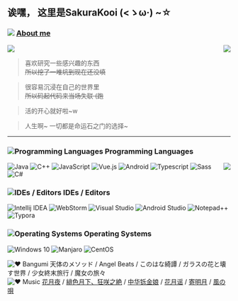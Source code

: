 ## 诶嘿， 这里是SakuraKooi (<ゝω·) ~☆

<!--img align="right" src="https://cdn.jsdelivr.net/gh/SakuraKoi/SakuraKoi/illust_87341761_20210317_181450.png" width='300px'-->

### ![](https://cdn.jsdelivr.net/gh/primer/octicons/icons/comment-24.svg) [About me](http://music.163.com/song?id=1494001389)
<img align="right" src="https://github-readme-stats.vercel.app/api?username=sakurakoi&count_private=true&show_icons=true">

![](https://s2.loli.net/2022/06/03/oAc3dFmQUBpM4bJ.png)

> 喜欢研究一些感兴趣的东西\
> <s>所以挖了一堆坑到现在还没填</s>

> 很容易沉浸在自己的世界里\
> <s>所以码起代码来当场失联 (跑</s>

> 活的开心就好啦~w

> 人生啊~ 一切都是命运石之门的选择~
---
### ![](https://cdn.jsdelivr.net/gh/primer/octicons/icons/code-24.svg "Programming Languages") Programming Languages
<img align="right" src="https://github-readme-stats.vercel.app/api/top-langs/?username=sakurakoi&layout=compact">

![](https://img.shields.io/static/v1?style=for-the-badge&message=Java&color=eeeeee&logo=Java&logoColor=ED8B00&label= "Java")
![](https://img.shields.io/static/v1?style=for-the-badge&message=C%2B%2B&color=eeeeee&logo=C%2B%2B&logoColor=00599C&label= "C++")
![](https://img.shields.io/static/v1?style=for-the-badge&message=JavaScript&color=eeeeee&logo=JavaScript&logoColor=f7d138&label= "JavaScript")
![](https://img.shields.io/static/v1?style=for-the-badge&message=Vue.js&color=eeeeee&logo=Vue.js&logoColor=4FC08D&label= "Vue.js")
![](https://img.shields.io/static/v1?style=for-the-badge&message=Android&color=eeeeee&logo=Android&logoColor=3ddb85&label= "Android")
![](https://img.shields.io/static/v1?style=for-the-badge&message=Typescript&color=eeeeee&logo=Typescript&logoColor=3178C6&label= "Typescript")
![](https://img.shields.io/static/v1?style=for-the-badge&message=Sass&color=eeeeee&logo=Sass&logoColor=CC6699&label= "Sass")
![](https://img.shields.io/static/v1?style=for-the-badge&message=C%23&color=eeeeee&logo=CSharp&logoColor=239120&label= "C#")

### ![](https://cdn.jsdelivr.net/gh/primer/octicons/icons/rocket-24.svg "IDEs / Editors") IDEs / Editors

![](https://img.shields.io/static/v1?style=for-the-badge&message=Intellij%20IDEA&color=eeeeee&logo=IntellijIDEA&logoColor=000000&label= "Intellij IDEA")
![](https://img.shields.io/static/v1?style=for-the-badge&message=WebStorm&color=eeeeee&logo=Webstorm&logoColor=000000&label= "WebStorm")
![](https://img.shields.io/static/v1?style=for-the-badge&message=Visual%20Studio&color=eeeeee&logo=VisualStudio&logoColor=5C2D91&label= "Visual Studio")
![](https://img.shields.io/static/v1?style=for-the-badge&message=Android%20Studio&color=eeeeee&logo=AndroidStudio&logoColor=3DDC84&label= "Android Studio")
![](https://img.shields.io/static/v1?style=for-the-badge&message=Notepad%2B%2B&color=eeeeee&logo=Notepad%2B%2B&logoColor=90E59A&label= "Notepad++")
![](https://img.shields.io/static/v1?style=for-the-badge&message=Typora&color=eeeeee&logo=Markdown&logoColor=000000&label= "Typora")

### ![](https://cdn.jsdelivr.net/gh/primer/octicons/icons/device-desktop-24.svg "Operating Systems") Operating Systems

![](https://img.shields.io/static/v1?style=for-the-badge&message=Windows%2010&color=eeeeee&logo=Windows&logoColor=0078D6&label= "Windows 10")
![](https://img.shields.io/static/v1?style=for-the-badge&message=Manjaro&color=eeeeee&logo=Manjaro&logoColor=35BF5C&label= "Manjaro")
![](https://img.shields.io/static/v1?style=for-the-badge&message=CentOS&color=eeeeee&logo=CentOS&logoColor=262577&label= "CentOS")



![](https://cdn.jsdelivr.net/gh/primer/octicons/icons/heart-16.svg "❤ Bangumi") 天体のメソッド / Angel Beats / このはな綺譚 / ガラスの花と壊す世界 / 少女終末旅行 / 魔女の旅々\
![](https://cdn.jsdelivr.net/gh/primer/octicons/icons/star-16.svg "❤ Music") [花月夜](http://music.163.com/song?id=28928723) / [緋色月下、狂咲之絶](http://music.163.com/song?id=437250672) / [中华铄金娘](http://music.163.com/song?id=420401134) / [花月谣](http://music.163.com/song?id=1312663429) / [寄明月](http://music.163.com/song?id=511917431) / [風の唄](http://music.163.com/song?id=523035658)
